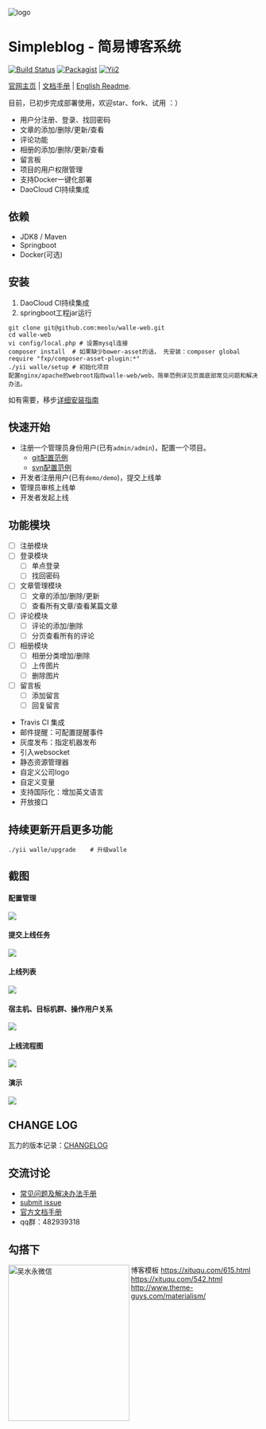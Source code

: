 ![logo](https://raw.github.com/meolu/walle-web/master/docs/logo.jpg)

Simpleblog - 简易博客系统
==========================
[![Build Status](https://travis-ci.org/meolu/walle-web.svg?branch=master)](https://travis-ci.org/meolu/walle-web)
[![Packagist](https://img.shields.io/packagist/v/meolu/walle-web.svg)](https://packagist.org/packages/meolu/walle-web)
[![Yii2](https://img.shields.io/badge/Powered_by-Yii_Framework-green.svg?style=flat)](http://www.yiiframework.com/)

[官网主页](https://www.walle-web.io) | [文档手册](https://www.walle-web.io/docs) | [English Readme](https://github.com/meolu/walle-web/blob/master/README.md).

目前，已初步完成部署使用，欢迎star、fork、试用 ：）

* 用户分注册、登录、找回密码
* 文章的添加/删除/更新/查看
* 评论功能
* 相册的添加/删除/更新/查看
* 留言板
* 项目的用户权限管理
* 支持Docker一键化部署
* DaoCloud CI持续集成


依赖
---

* JDK8 / Maven
* Springboot
* Docker(可选)

安装
----

1. DaoCloud CI持续集成
2. springboot工程jar运行
```
git clone git@github.com:meolu/walle-web.git
cd walle-web
vi config/local.php # 设置mysql连接
composer install  # 如果缺少bower-asset的话， 先安装：composer global require "fxp/composer-asset-plugin:*"
./yii walle/setup # 初始化项目
配置nginx/apache的webroot指向walle-web/web，简单范例详见页面底部常见问题和解决办法。
```

如有需要，移步[详细安装指南](https://walle-web.io/docs/installation.html)


快速开始
-------
* 注册一个管理员身份用户(已有`admin/admin`)，配置一个项目。
    * [git配置范例](https://walle-web.io/docs/git-configuration.html)
    * [svn配置范例](https://walle-web.io/docs/svn-configuration.html)
* 开发者注册用户(已有`demo/demo`)，提交上线单
* 管理员审核上线单
* 开发者发起上线

功能模块
---

- [ ] 注册模块
- [ ] 登录模块
    - [ ] 单点登录
    - [ ] 找回密码
- [ ] 文章管理模块
    - [ ] 文章的添加/删除/更新
    - [ ] 查看所有文章/查看某篇文章
- [ ] 评论模块
    - [ ] 评论的添加/删除
    - [ ] 分页查看所有的评论
- [ ] 相册模块
    - [ ] 相册分类增加/删除
    - [ ] 上传图片
    - [ ] 删除图片
- [ ] 留言板
    - [ ] 添加留言
    - [ ] 回复留言
- Travis CI 集成
- 邮件提醒：可配置提醒事件
- 灰度发布：指定机器发布
- 引入websocket
- 静态资源管理器
- 自定义公司logo
- 自定义变量
- 支持国际化：增加英文语言
- 开放接口

持续更新开启更多功能
-----------------
```
./yii walle/upgrade    # 升级walle
```

截图
---

#### 配置管理
![](https://raw.github.com/meolu/docs/master/walle-web.io/docs/zh-cn/static/walle-config-edit.jpg)

#### 提交上线任务
![](https://raw.github.com/meolu/docs/master/walle-web.io/docs/zh-cn/static/walle-submit.jpg)

#### 上线列表
![](https://raw.github.com/meolu/docs/master/walle-web.io/docs/zh-cn/static/walle-dev-list.jpg)

#### 宿主机、目标机群、操作用户关系
![](https://raw.github.com/meolu/docs/master/walle-web.io/docs/zh-cn/static/walle-flow-relation.jpg)

#### 上线流程图
![](https://raw.github.com/meolu/docs/master/walle-web.io/docs/zh-cn/static/walle-flow.png)

#### 演示
![](https://raw.github.com/meolu/docs/master/walle-web.io/docs/zh-cn/static/walle.gif)

## CHANGE LOG
瓦力的版本记录：[CHANGELOG](https://github.com/meolu/walle-web/releases)


交流讨论
-------
- [常见问题及解决办法手册](https://walle-web.io/docs/troubleshooting.html)
- [submit issue](https://github.com/meolu/walle-web/issues/new)
- [官方文档手册](https://walle-web.io/docs)
- qq群：482939318

勾搭下
--------
<img src="https://raw.githubusercontent.com/meolu/walle-web/feature-weixin/docs/weixin.wushuiyong.jpg" width="244" height="314" alt="吴水永微信" align=left />

博客模板
https://xituqu.com/615.html
https://xituqu.com/542.html    http://www.theme-guys.com/materialism/
